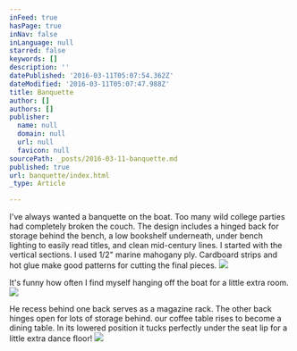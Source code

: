 ```yaml
---
inFeed: true
hasPage: true
inNav: false
inLanguage: null
starred: false
keywords: []
description: ''
datePublished: '2016-03-11T05:07:54.362Z'
dateModified: '2016-03-11T05:07:47.988Z'
title: Banquette
author: []
authors: []
publisher:
  name: null
  domain: null
  url: null
  favicon: null
sourcePath: _posts/2016-03-11-banquette.md
published: true
url: banquette/index.html
_type: Article

---
```

I've always wanted a banquette on the boat.  Too many wild college parties had completely broken the couch.  The design includes a hinged back for storage behind the bench, a low bookshelf underneath, under bench lighting to easily read titles, and clean mid-century lines.  I started with the vertical sections.  I used 1/2" marine mahogany ply.  Cardboard strips and hot glue make good patterns for cutting the final pieces.
![](https://the-grid-user-content.s3-us-west-2.amazonaws.com/c991d200-3ef5-47ae-8ad0-3d4dbc6f62dd.jpg)

It's funny how often I find myself hanging off the boat for a little extra room.
![](https://the-grid-user-content.s3-us-west-2.amazonaws.com/d8771b44-5d91-4af7-99a3-c6a25659c910.jpg)

He recess behind one back serves as a magazine rack.  The other back hinges open for lots of storage behind.  our coffee table rises to become a dining table.  In its lowered position it tucks perfectly under the seat lip for a little extra dance floor!
![](https://the-grid-user-content.s3-us-west-2.amazonaws.com/109bf807-81a6-4fbe-9924-40c09d84cddf.jpg)